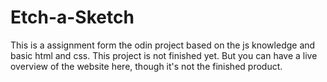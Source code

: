 # Etch-a-Sketch

This is a assignment form the odin project based on the js knowledge and basic html and css. This project is not finished yet. But you can have a live overview of the website here, though it's not the finished product.
